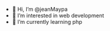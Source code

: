 - 👋 Hi, I’m @jeanMaypa
- 👀 I’m interested in web development
- 🌱 I’m currently learning php
  

<!---
jeanMaypa/jeanMaypa is a ✨ special ✨ repository because its `README.md` (this file) appears on your GitHub profile.
You can click the Preview link to take a look at your changes.
--->
